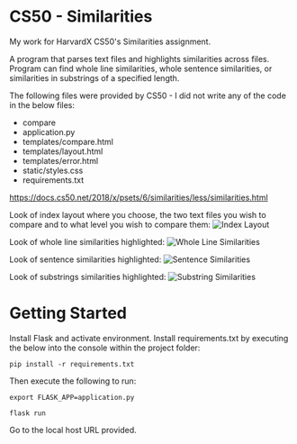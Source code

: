 # CS50 - Similarities
My work for HarvardX CS50's Similarities assignment.

A program that parses text files and highlights similarities across files. Program can find whole line similarities, whole sentence similarities, or similarities in substrings of a specified length.

The following files were provided by CS50 - I did not write any of the code in the below files:
* compare
* application.py
* templates/compare.html
* templates/layout.html
* templates/error.html
* static/styles.css
* requirements.txt

https://docs.cs50.net/2018/x/psets/6/similarities/less/similarities.html


Look of index layout where you choose, the two text files you wish to compare and to what level you wish to compare them:
![Index Layout](https://i.imgur.com/goO1WeN.png)


Look of whole line similarities highlighted:
![Whole Line Similarities](https://i.imgur.com/aMjlnnC.png)


Look of sentence similarities highlighted:
![Sentence Similarities](https://i.imgur.com/voVwDlC.png)


Look of substrings similarities highlighted:
![Substring Similarities](https://i.imgur.com/LtWBgNG.png)


# Getting Started

Install Flask and activate environment. 
Install requirements.txt by executing the below into the console within the project folder:

```
pip install -r requirements.txt
```

Then execute the following to run:
```
export FLASK_APP=application.py
```
```
flask run
```

Go to the local host URL provided.
